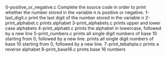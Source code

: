 0-positive_or_negative.c Complete the source code in order to print whether the number stored in the variable n is positive or negative.
1-last_digit.c print the last digit of the number stored in the variable n
2-print_alphabet.c prints alphabet
3-print_alphabets.c prints upper and lower case alphabets
4-print_alphabt.c prints the alphabet in lowercase, followed by a new line
5-print_numbers.c  prints all single digit numbers of base 10 starting from 0, followed by a new line.
prints all single digit numbers of base 10 starting from 0, followed by a new line.
7-print_tebahpla.c prints a reverse alphabet
8-print_base16.c prints base 16 numbers
